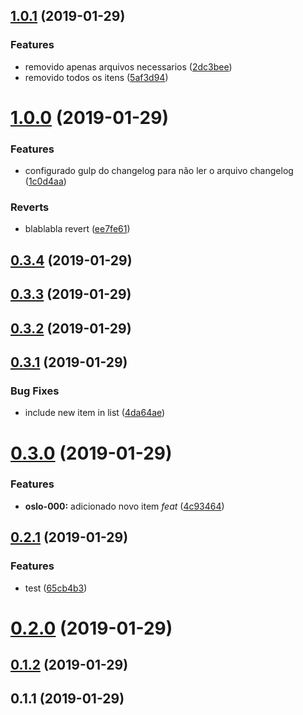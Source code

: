 ## [1.0.1](https://github.com/JeanGoncalves/changelog-test/compare/v1.0.0...v1.0.1) (2019-01-29)


### Features

* removido apenas arquivos necessarios ([2dc3bee](https://github.com/JeanGoncalves/changelog-test/commit/2dc3bee))
* removido todos os itens ([5af3d94](https://github.com/JeanGoncalves/changelog-test/commit/5af3d94))



# [1.0.0](https://github.com/JeanGoncalves/changelog-test/compare/v0.3.4...v1.0.0) (2019-01-29)


### Features

* configurado gulp do changelog para não ler o arquivo changelog ([1c0d4aa](https://github.com/JeanGoncalves/changelog-test/commit/1c0d4aa))


### Reverts

* blablabla revert ([ee7fe61](https://github.com/JeanGoncalves/changelog-test/commit/ee7fe61))



## [0.3.4](https://github.com/JeanGoncalves/changelog-test/compare/v0.3.3...v0.3.4) (2019-01-29)



## [0.3.3](https://github.com/JeanGoncalves/changelog-test/compare/v0.3.2...v0.3.3) (2019-01-29)



## [0.3.2](https://github.com/JeanGoncalves/changelog-test/compare/v0.3.1...v0.3.2) (2019-01-29)



## [0.3.1](https://github.com/JeanGoncalves/changelog-test/compare/v0.3.0...v0.3.1) (2019-01-29)


### Bug Fixes

* include new item in list ([4da64ae](https://github.com/JeanGoncalves/changelog-test/commit/4da64ae))



# [0.3.0](https://github.com/JeanGoncalves/changelog-test/compare/v0.2.1...v0.3.0) (2019-01-29)


### Features

* **oslo-000:** adicionado novo item *feat* ([4c93464](https://github.com/JeanGoncalves/changelog-test/commit/4c93464))



## [0.2.1](https://github.com/JeanGoncalves/changelog-test/compare/v0.2.0...v0.2.1) (2019-01-29)


### Features

* test ([65cb4b3](https://github.com/JeanGoncalves/changelog-test/commit/65cb4b3))



# [0.2.0](https://github.com/JeanGoncalves/changelog-test/compare/v0.1.2...v0.2.0) (2019-01-29)



## [0.1.2](https://github.com/JeanGoncalves/changelog-test/compare/v0.1.1...v0.1.2) (2019-01-29)



## 0.1.1 (2019-01-29)



